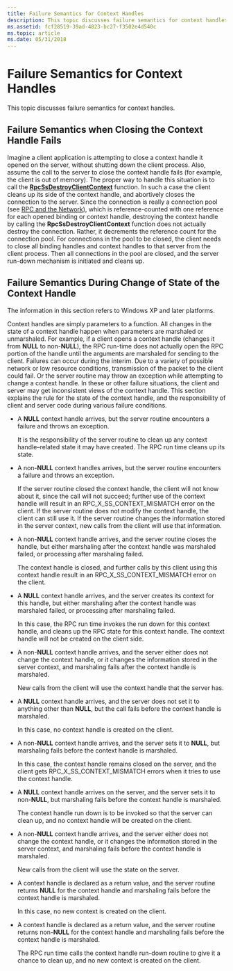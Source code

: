 ```yaml
---
title: Failure Semantics for Context Handles
description: This topic discusses failure semantics for context handles.
ms.assetid: fcf28519-39ad-4823-bc27-f3502e4d540c
ms.topic: article
ms.date: 05/31/2018
---
```


# Failure Semantics for Context Handles

This topic discusses failure semantics for context handles.

## Failure Semantics when Closing the Context Handle Fails

Imagine a client application is attempting to close a context handle it opened on the server, without shutting down the client process. Also, assume the call to the server to close the context handle fails (for example, the client is out of memory). The proper way to handle this situation is to call the [**RpcSsDestroyClientContext**](/windows/desktop/api/Rpcndr/nf-rpcndr-rpcssdestroyclientcontext) function. In such a case the client cleans up its side of the context handle, and abortively closes the connection to the server. Since the connection is really a connection pool (see [RPC and the Network](rpc-and-the-network.md)), which is reference-counted with one reference for each opened binding or context handle, destroying the context handle by calling the **RpcSsDestroyClientContext** function does not actually destroy the connection. Rather, it decrements the reference count for the connection pool. For connections in the pool to be closed, the client needs to close all binding handles and context handles to that server from the client process. Then all connections in the pool are closed, and the server run-down mechanism is initiated and cleans up.

## Failure Semantics During Change of State of the Context Handle

The information in this section refers to Windows XP and later platforms.

Context handles are simply parameters to a function. All changes in the state of a context handle happen when parameters are marshaled or unmarshaled. For example, if a client opens a context handle (changes it from **NULL** to non-**NULL**), the RPC run-time does not actually open the RPC portion of the handle until the arguments are marshaled for sending to the client. Failures can occur during the interim. Due to a variety of possible network or low resource conditions, transmission of the packet to the client could fail. Or the server routine may throw an exception while attempting to change a context handle. In these or other failure situations, the client and server may get inconsistent views of the context handle. This section explains the rule for the state of the context handle, and the responsibility of client and server code during various failure conditions.

-   A **NULL** context handle arrives, but the server routine encounters a failure and throws an exception.

    It is the responsibility of the server routine to clean up any context handle–related state it may have created. The RPC run time cleans up its state.

-   A non-**NULL** context handles arrives, but the server routine encounters a failure and throws an exception.

    If the server routine closed the context handle, the client will not know about it, since the call will not succeed; further use of the context handle will result in an RPC\_X\_SS\_CONTEXT\_MISMATCH error on the client. If the server routine does not modify the context handle, the client can still use it. If the server routine changes the information stored in the server context, new calls from the client will use that information.

-   A non-**NULL** context handle arrives, and the server routine closes the handle, but either marshaling after the context handle was marshaled failed, or processing after marshaling failed.

    The context handle is closed, and further calls by this client using this context handle result in an RPC\_X\_SS\_CONTEXT\_MISMATCH error on the client.

-   A **NULL** context handle arrives, and the server creates its context for this handle, but either marshaling after the context handle was marshaled failed, or processing after marshaling failed.

    In this case, the RPC run time invokes the run down for this context handle, and cleans up the RPC state for this context handle. The context handle will not be created on the client side.

-   A non-**NULL** context handle arrives, and the server either does not change the context handle, or it changes the information stored in the server context, and marshaling fails after the context handle is marshaled.

    New calls from the client will use the context handle that the server has.

-   A **NULL** context handle arrives, and the server does not set it to anything other than **NULL**, but the call fails before the context handle is marshaled.

    In this case, no context handle is created on the client.

-   A non-**NULL** context handle arrives, and the server sets it to **NULL**, but marshaling fails before the context handle is marshaled.

    In this case, the context handle remains closed on the server, and the client gets RPC\_X\_SS\_CONTEXT\_MISMATCH errors when it tries to use the context handle.

-   A **NULL** context handle arrives on the server, and the server sets it to non-**NULL**, but marshaling fails before the context handle is marshaled.

    The context handle run down is to be invoked so that the server can clean up, and no context handle will be created on the client.

-   A non-**NULL** context handle arrives, and the server either does not change the context handle, or it changes the information stored in the server context, and marshaling fails before the context handle is marshaled.

    New calls from the client will use the state on the server.

-   A context handle is declared as a return value, and the server routine returns **NULL** for the context handle and marshaling fails before the context handle is marshaled.

    In this case, no new context is created on the client.

-   A context handle is declared as a return value, and the server routine returns non-**NULL** for the context handle and marshaling fails before the context handle is marshaled.

    The RPC run time calls the context handle run-down routine to give it a chance to clean up, and no new context is created on the client.

 

 




